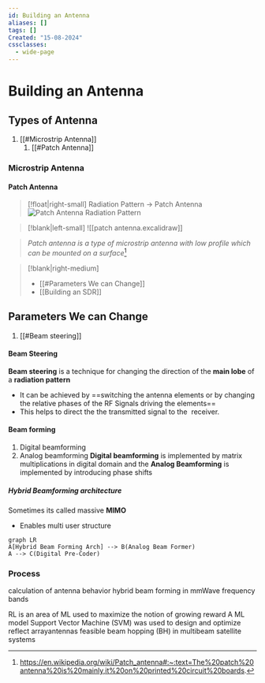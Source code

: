 ```yaml
---
id: Building an Antenna
aliases: []
tags: []
Created: "15-08-2024"
cssclasses:
  - wide-page
---
```


# Building an Antenna
## Types of Antenna 
1. [[#Microstrip Antenna]]
	1. [[#Patch Antenna]]


### Microstrip Antenna 

#### Patch Antenna 
>[!float|right-small] Radiation Pattern -> Patch Antenna 
>![Patch Antenna Radiation Pattern](https://upload.wikimedia.org/wikipedia/commons/thumb/a/ae/Patch_antenna_pattern.gif/330px-Patch_antenna_pattern.gif)

>[!blank|left-small]
>![[patch antenna.excalidraw]]



>


>*Patch antenna is a type of microstrip antenna with low profile which can be mounted on a surface*[^1]

[^1]:https://en.wikipedia.org/wiki/Patch_antenna#:~:text=The%20patch%20antenna%20is%20mainly,it%20on%20printed%20circuit%20boards.




> [!blank|right-medium]
>
> - [[#Parameters We can Change]]
> - [[Building an SDR]]

## Parameters We can Change

1. [[#Beam steering]]

#### Beam Steering

**Beam steering** is a technique for changing the direction of the **main lobe** of a **radiation pattern**

- It can be achieved by ==switching the antenna elements or by changing the relative phases of the RF Signals driving the elements==
- This helps to direct the the transmitted signal to the  receiver.

#### Beam forming

1. Digital beamforming
2. Analog beamforming
   **Digital beamforming** is implemented by matrix multiplications in digital domain and the **Analog Beamforming** is implemented by introducing phase shifts

##### Hybrid Beamforming architecture

Sometimes its called massive **MIMO**

- Enables multi user structure

```mermaid
graph LR
A[Hybrid Beam Forming Arch] --> B(Analog Beam Former)
A --> C(Digital Pre-Coder)
```

### Process

calculation of antenna behavior
hybrid beam forming in mmWave frequency bands

RL is an area of ML used to maximize the notion of growing reward
A ML model Support Vector Machine (SVM) was used to design and optimize reflect arrayantennas
feasible beam hopping (BH) in multibeam satellite systems
